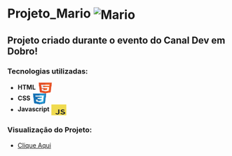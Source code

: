 # **Projeto_Mario** <img align="center" alt="Mario" height="35" width="45" src="https://img.icons8.com/doodle/512/super-mario.png">

 ## Projeto criado durante o evento do Canal Dev em Dobro!

 ### Tecnologias utilizadas: 
    
* **HTML** <img align="center" alt="HTML" height="25" width="35" src="https://raw.githubusercontent.com/devicons/devicon/master/icons/html5/html5-original.svg">
* **CSS**  <img align="center" alt="CSS" height="25" width="35" src="https://raw.githubusercontent.com/devicons/devicon/master/icons/css3/css3-original.svg">
* **Javascript** <img align="center" alt="Js" height="25" width="35" src="https://raw.githubusercontent.com/devicons/devicon/master/icons/javascript/javascript-original.svg">

 ### Visualização do Projeto: 
    
* [Clique Aqui](https://github.com/CarlosDev0410/Projeto_Mario)


